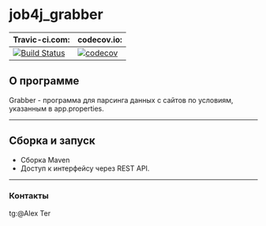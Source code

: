 job4j_grabber
===
Travic-ci.com:|codecov.io:  
----------------|----------------------  
[![Build Status](https://app.travis-ci.com/ShaDar-ru/job4j_grabber.svg?branch=master)](https://app.travis-ci.com/ShaDar-ru/job4j_grabber)| [![codecov](https://codecov.io/gh/ShaDar-ru/job4j_grabber/branch/master/graph/badge.svg?token=EO1HOC2W2E)](https://codecov.io/gh/ShaDar-ru/job4j_grabber)

## О программе
Grabber - программа для парсинга данных с сайтов по условиям, указанным в app.properties.
***
## Сборка и запуск
+ Сборка Maven
+ Доступ к интерфейсу через REST API.
***
### Контакты
tg:@Alex Ter

